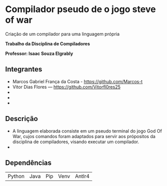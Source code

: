 <h1>Compilador pseudo de o jogo steve of war </h1
<h2>Criação de um compilador para uma linguagem própria </h2>

__Trabalho  da Disciplina de Compiladores__

__Professor: Isaac Souza Elgrably__

## Integrantes
* Marcos Gabriel França da Costa - https://github.com/Marcos-t
* Vitor Dias Flores — https://github.com/Vitorfl0res25
*
*
*

## Descrição
* A linguagem elaborada consiste em um pseudo terminal do jogo God Of War, cujos comandos foram adaptados para servir aos própositos da disciplina de compiladores, visando executar um compilador.
* 

## Dependências
<table>
  <tr>
    <td>Python</td>
    <td>Java</td>
    <td>Pip</td>
    <td>Venv</td>
    <td>Antlr4</td>
  </tr>

</table>
